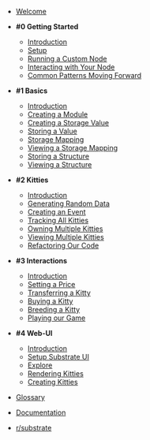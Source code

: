
- [Welcome](/)

- **#0 Getting Started**

    - [Introduction](0/introduction.md)
    - [Setup](0/setup.md)
    - [Running a Custom Node](0/running-a-custom-node.md)
    - [Interacting with Your Node](0/interacting-with-your-node.md)
    - [Common Patterns Moving Forward](0/common-patterns-moving-forward.md)

- **#1 Basics**

    - [Introduction](1/introduction.md)
    - [Creating a Module](1/creating-a-module.md)
    - [Creating a Storage Value](1/creating-a-storage-value.md)
    - [Storing a Value](1/storing-a-value.md)
    - [Storage Mapping](1/storage-mapping.md)
    - [Viewing a Storage Mapping](1/viewing-a-storage-mapping.md)
    - [Storing a Structure](1/storing-a-structure.md)
    - [Viewing a Structure](1/viewing-a-structure.md)

- **#2 Kitties**

    - [Introduction](2/introduction.md)
    - [Generating Random Data](2/generating-random-data.md)
    - [Creating an Event](2/creating-an-event.md)
    - [Tracking All Kitties](2/tracking-all-kitties.md)
    - [Owning Multiple Kitties](2/owning-multiple-kitties.md)
    - [Viewing Multiple Kitties](2/viewing-multiple-kitties.md)
    - [Refactoring Our Code](2/refactoring-our-code.md)

- **#3 Interactions**

    - [Introduction](3/introduction.md)
    - [Setting a Price](3/setting-a-price.md)
    - [Transferring a Kitty](3/transferring-a-kitty.md)
    - [Buying a Kitty](3/buying-a-kitty.md)
    - [Breeding a Kitty](3/breeding-a-kitty.md)
    - [Playing our Game](3/playing-our-game.md)

- **#4 Web-UI**

    - [Introduction](4/introduction.md)
    - [Setup Substrate UI](4/set-up-substrate-ui.md)
    - [Explore](4/explore.md)
    - [Rendering Kitties](4/creating-kitties.md)
    - [Creating Kitties](4/rendering-kitties.md)

- [Glossary](https://substrate.readme.io/docs/glossary)
- [Documentation](https://substrate.readme.io/docs)
- [r/substrate](https://www.reddit.com/r/substrate)